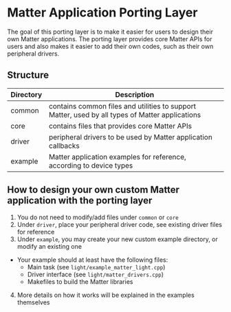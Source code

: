 # Matter Application Porting Layer

The goal of this porting layer is to make it easier for users to design their own Matter applications. The porting layer provides core Matter APIs for users and also makes it easier to add their own codes, such as their own peripheral drivers.

## Structure
| Directory | Description |
| ----------- | ----------- |
| common | contains common files and utilities to support Matter, used by all types of Matter applications |
| core | contains files that provides core Matter APIs |
| driver | peripheral drivers to be used by Matter application callbacks |
| example | Matter application examples for reference, according to device types |

## How to design your own custom Matter application with the porting layer
1. You do not need to modify/add files under `common` or `core`
2. Under `driver`, place your peripheral driver code, see existing driver files for reference
3. Under `example`, you may create your new custom example directory, or modify an existing one
  - Your example should at least have the following files:
    - Main task (see `light/example_matter_light.cpp`)
    - Driver interface (see `light/matter_drivers.cpp`)
    - Makefiles to build the Matter libraries
4. More details on how it works will be explained in the examples themselves
